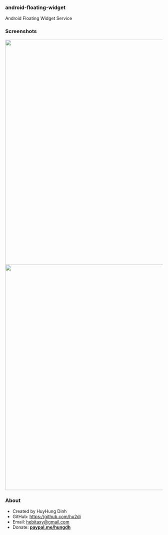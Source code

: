 ### android-floating-widget
Android Floating Widget Service

### Screenshots
<img src="https://github.com/hu2di/android-floating-widget/blob/master/Screenshots/Screenshot_20170328-175503.png" height="720">
<img src="https://github.com/hu2di/android-floating-widget/blob/master/Screenshots/Screenshot_20170328-175508.png" height="720">

### About
- Created by HuyHung Dinh
- GitHub: https://github.com/hu2di
- Email: hebitaxy@gmail.com
- Donate: [**paypal.me/hungdh**](https://www.paypal.me/hungdh)
